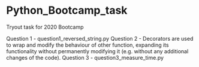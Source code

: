 # Python_Bootcamp_task
Tryout task for 2020 Bootcamp

Question 1 - question1_reversed_string.py
Question 2 - Decorators are used to wrap and modify the behaviour of other function, expanding its functionality without permanently modifying it (e.g. without any additional changes of the code).
Question 3 - question3_measure_time.py